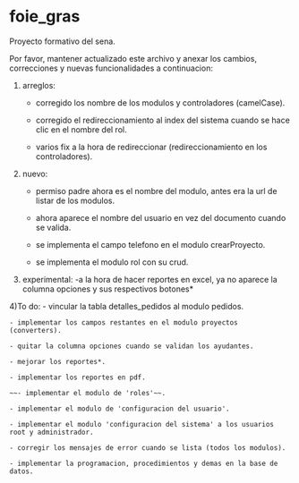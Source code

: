 # foie_gras
Proyecto formativo del sena.

Por favor, mantener actualizado este archivo y anexar los cambios, correcciones y nuevas funcionalidades a continuacion:

 1. arreglos:
	- corregido los nombre de los modulos y controladores (camelCase).
	
	- corregido el redireccionamiento al index del sistema cuando se hace clic en el nombre del rol.
	
	- varios fix a la hora de redireccionar (redireccionamiento en los controladores).
  
2) nuevo:
	- permiso padre ahora es el nombre del modulo, antes era la url de listar de los modulos.
	
	- ahora aparece el nombre del usuario en vez del documento cuando se valida.
	
	- se implementa el campo telefono en el modulo crearProyecto.
	
	- se implementa el modulo rol con su crud.

3) experimental:
	-a la hora de hacer reportes en excel, ya no aparece la columna opciones y sus respectivos botones*
  
4)To do:
	- vincular la tabla detalles_pedidos al modulo pedidos.
	
	- implementar los campos restantes en el modulo proyectos (converters).
	
	- quitar la columna opciones cuando se validan los ayudantes.
	
	- mejorar los reportes*.
	
	- implementar los reportes en pdf.
	
	~~- implementar el modulo de 'roles'~~.
	
	- implementar el modulo de 'configuracion del usuario'.
	
	- implementar el modulo 'configuracion del sistema' a los usuarios root y administrador.
	
	- corregir los mensajes de error cuando se lista (todos los modulos).
	
	- implementar la programacion, procedimientos y demas en la base de datos.
  
